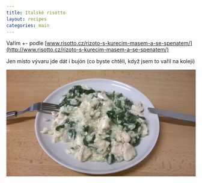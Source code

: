```yaml
---
title: Italské risotto
layout: recipes
categories: main
---
```


Vařím +- podle [www.risotto.cz/rizoto-s-kurecim-masem-a-se-spenatem/](http://www.risotto.cz/rizoto-s-kurecim-masem-a-se-spenatem/)

Jen místo vývaru jde dát i bujón (co byste chtěli, když jsem to vařil na koleji)

![Risotto](/fotky/rissoto-1.jpg)

